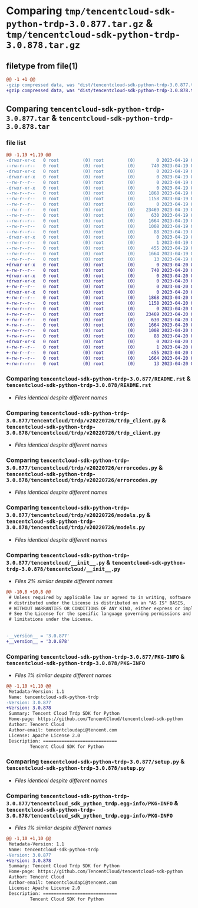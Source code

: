 # Comparing `tmp/tencentcloud-sdk-python-trdp-3.0.877.tar.gz` & `tmp/tencentcloud-sdk-python-trdp-3.0.878.tar.gz`

## filetype from file(1)

```diff
@@ -1 +1 @@
-gzip compressed data, was "dist/tencentcloud-sdk-python-trdp-3.0.877.tar", last modified: Wed Apr 19 09:39:59 2023, max compression
+gzip compressed data, was "dist/tencentcloud-sdk-python-trdp-3.0.878.tar", last modified: Thu Apr 20 00:54:28 2023, max compression
```

## Comparing `tencentcloud-sdk-python-trdp-3.0.877.tar` & `tencentcloud-sdk-python-trdp-3.0.878.tar`

### file list

```diff
@@ -1,19 +1,19 @@
-drwxr-xr-x   0 root         (0) root         (0)        0 2023-04-19 09:39:59.000000 tencentcloud-sdk-python-trdp-3.0.877/
--rw-r--r--   0 root         (0) root         (0)      740 2023-04-19 09:39:58.000000 tencentcloud-sdk-python-trdp-3.0.877/README.rst
-drwxr-xr-x   0 root         (0) root         (0)        0 2023-04-19 09:39:59.000000 tencentcloud-sdk-python-trdp-3.0.877/tencentcloud/
-drwxr-xr-x   0 root         (0) root         (0)        0 2023-04-19 09:39:59.000000 tencentcloud-sdk-python-trdp-3.0.877/tencentcloud/trdp/
--rw-r--r--   0 root         (0) root         (0)        0 2023-04-19 09:39:58.000000 tencentcloud-sdk-python-trdp-3.0.877/tencentcloud/trdp/__init__.py
-drwxr-xr-x   0 root         (0) root         (0)        0 2023-04-19 09:39:59.000000 tencentcloud-sdk-python-trdp-3.0.877/tencentcloud/trdp/v20220726/
--rw-r--r--   0 root         (0) root         (0)     1868 2023-04-19 09:39:58.000000 tencentcloud-sdk-python-trdp-3.0.877/tencentcloud/trdp/v20220726/trdp_client.py
--rw-r--r--   0 root         (0) root         (0)     1158 2023-04-19 09:39:58.000000 tencentcloud-sdk-python-trdp-3.0.877/tencentcloud/trdp/v20220726/errorcodes.py
--rw-r--r--   0 root         (0) root         (0)        0 2023-04-19 09:39:58.000000 tencentcloud-sdk-python-trdp-3.0.877/tencentcloud/trdp/v20220726/__init__.py
--rw-r--r--   0 root         (0) root         (0)    23469 2023-04-19 09:39:58.000000 tencentcloud-sdk-python-trdp-3.0.877/tencentcloud/trdp/v20220726/models.py
--rw-r--r--   0 root         (0) root         (0)      630 2023-04-19 09:39:58.000000 tencentcloud-sdk-python-trdp-3.0.877/tencentcloud/__init__.py
--rw-r--r--   0 root         (0) root         (0)     1664 2023-04-19 09:39:59.000000 tencentcloud-sdk-python-trdp-3.0.877/PKG-INFO
--rw-r--r--   0 root         (0) root         (0)     1008 2023-04-19 09:39:58.000000 tencentcloud-sdk-python-trdp-3.0.877/setup.py
--rw-r--r--   0 root         (0) root         (0)       88 2023-04-19 09:39:59.000000 tencentcloud-sdk-python-trdp-3.0.877/setup.cfg
-drwxr-xr-x   0 root         (0) root         (0)        0 2023-04-19 09:39:59.000000 tencentcloud-sdk-python-trdp-3.0.877/tencentcloud_sdk_python_trdp.egg-info/
--rw-r--r--   0 root         (0) root         (0)        1 2023-04-19 09:39:59.000000 tencentcloud-sdk-python-trdp-3.0.877/tencentcloud_sdk_python_trdp.egg-info/dependency_links.txt
--rw-r--r--   0 root         (0) root         (0)      455 2023-04-19 09:39:59.000000 tencentcloud-sdk-python-trdp-3.0.877/tencentcloud_sdk_python_trdp.egg-info/SOURCES.txt
--rw-r--r--   0 root         (0) root         (0)     1664 2023-04-19 09:39:59.000000 tencentcloud-sdk-python-trdp-3.0.877/tencentcloud_sdk_python_trdp.egg-info/PKG-INFO
--rw-r--r--   0 root         (0) root         (0)       13 2023-04-19 09:39:59.000000 tencentcloud-sdk-python-trdp-3.0.877/tencentcloud_sdk_python_trdp.egg-info/top_level.txt
+drwxr-xr-x   0 root         (0) root         (0)        0 2023-04-20 00:54:28.000000 tencentcloud-sdk-python-trdp-3.0.878/
+-rw-r--r--   0 root         (0) root         (0)      740 2023-04-20 00:54:28.000000 tencentcloud-sdk-python-trdp-3.0.878/README.rst
+drwxr-xr-x   0 root         (0) root         (0)        0 2023-04-20 00:54:28.000000 tencentcloud-sdk-python-trdp-3.0.878/tencentcloud/
+drwxr-xr-x   0 root         (0) root         (0)        0 2023-04-20 00:54:28.000000 tencentcloud-sdk-python-trdp-3.0.878/tencentcloud/trdp/
+-rw-r--r--   0 root         (0) root         (0)        0 2023-04-20 00:54:28.000000 tencentcloud-sdk-python-trdp-3.0.878/tencentcloud/trdp/__init__.py
+drwxr-xr-x   0 root         (0) root         (0)        0 2023-04-20 00:54:28.000000 tencentcloud-sdk-python-trdp-3.0.878/tencentcloud/trdp/v20220726/
+-rw-r--r--   0 root         (0) root         (0)     1868 2023-04-20 00:54:28.000000 tencentcloud-sdk-python-trdp-3.0.878/tencentcloud/trdp/v20220726/trdp_client.py
+-rw-r--r--   0 root         (0) root         (0)     1158 2023-04-20 00:54:28.000000 tencentcloud-sdk-python-trdp-3.0.878/tencentcloud/trdp/v20220726/errorcodes.py
+-rw-r--r--   0 root         (0) root         (0)        0 2023-04-20 00:54:28.000000 tencentcloud-sdk-python-trdp-3.0.878/tencentcloud/trdp/v20220726/__init__.py
+-rw-r--r--   0 root         (0) root         (0)    23469 2023-04-20 00:54:28.000000 tencentcloud-sdk-python-trdp-3.0.878/tencentcloud/trdp/v20220726/models.py
+-rw-r--r--   0 root         (0) root         (0)      630 2023-04-20 00:54:28.000000 tencentcloud-sdk-python-trdp-3.0.878/tencentcloud/__init__.py
+-rw-r--r--   0 root         (0) root         (0)     1664 2023-04-20 00:54:28.000000 tencentcloud-sdk-python-trdp-3.0.878/PKG-INFO
+-rw-r--r--   0 root         (0) root         (0)     1008 2023-04-20 00:54:28.000000 tencentcloud-sdk-python-trdp-3.0.878/setup.py
+-rw-r--r--   0 root         (0) root         (0)       88 2023-04-20 00:54:28.000000 tencentcloud-sdk-python-trdp-3.0.878/setup.cfg
+drwxr-xr-x   0 root         (0) root         (0)        0 2023-04-20 00:54:28.000000 tencentcloud-sdk-python-trdp-3.0.878/tencentcloud_sdk_python_trdp.egg-info/
+-rw-r--r--   0 root         (0) root         (0)        1 2023-04-20 00:54:28.000000 tencentcloud-sdk-python-trdp-3.0.878/tencentcloud_sdk_python_trdp.egg-info/dependency_links.txt
+-rw-r--r--   0 root         (0) root         (0)      455 2023-04-20 00:54:28.000000 tencentcloud-sdk-python-trdp-3.0.878/tencentcloud_sdk_python_trdp.egg-info/SOURCES.txt
+-rw-r--r--   0 root         (0) root         (0)     1664 2023-04-20 00:54:28.000000 tencentcloud-sdk-python-trdp-3.0.878/tencentcloud_sdk_python_trdp.egg-info/PKG-INFO
+-rw-r--r--   0 root         (0) root         (0)       13 2023-04-20 00:54:28.000000 tencentcloud-sdk-python-trdp-3.0.878/tencentcloud_sdk_python_trdp.egg-info/top_level.txt
```

### Comparing `tencentcloud-sdk-python-trdp-3.0.877/README.rst` & `tencentcloud-sdk-python-trdp-3.0.878/README.rst`

 * *Files identical despite different names*

### Comparing `tencentcloud-sdk-python-trdp-3.0.877/tencentcloud/trdp/v20220726/trdp_client.py` & `tencentcloud-sdk-python-trdp-3.0.878/tencentcloud/trdp/v20220726/trdp_client.py`

 * *Files identical despite different names*

### Comparing `tencentcloud-sdk-python-trdp-3.0.877/tencentcloud/trdp/v20220726/errorcodes.py` & `tencentcloud-sdk-python-trdp-3.0.878/tencentcloud/trdp/v20220726/errorcodes.py`

 * *Files identical despite different names*

### Comparing `tencentcloud-sdk-python-trdp-3.0.877/tencentcloud/trdp/v20220726/models.py` & `tencentcloud-sdk-python-trdp-3.0.878/tencentcloud/trdp/v20220726/models.py`

 * *Files identical despite different names*

### Comparing `tencentcloud-sdk-python-trdp-3.0.877/tencentcloud/__init__.py` & `tencentcloud-sdk-python-trdp-3.0.878/tencentcloud/__init__.py`

 * *Files 2% similar despite different names*

```diff
@@ -10,8 +10,8 @@
 # Unless required by applicable law or agreed to in writing, software
 # distributed under the License is distributed on an "AS IS" BASIS,
 # WITHOUT WARRANTIES OR CONDITIONS OF ANY KIND, either express or implied.
 # See the License for the specific language governing permissions and
 # limitations under the License.
 
 
-__version__ = '3.0.877'
+__version__ = '3.0.878'
```

### Comparing `tencentcloud-sdk-python-trdp-3.0.877/PKG-INFO` & `tencentcloud-sdk-python-trdp-3.0.878/PKG-INFO`

 * *Files 1% similar despite different names*

```diff
@@ -1,10 +1,10 @@
 Metadata-Version: 1.1
 Name: tencentcloud-sdk-python-trdp
-Version: 3.0.877
+Version: 3.0.878
 Summary: Tencent Cloud Trdp SDK for Python
 Home-page: https://github.com/TencentCloud/tencentcloud-sdk-python
 Author: Tencent Cloud
 Author-email: tencentcloudapi@tencent.com
 License: Apache License 2.0
 Description: ============================
         Tencent Cloud SDK for Python
```

### Comparing `tencentcloud-sdk-python-trdp-3.0.877/setup.py` & `tencentcloud-sdk-python-trdp-3.0.878/setup.py`

 * *Files identical despite different names*

### Comparing `tencentcloud-sdk-python-trdp-3.0.877/tencentcloud_sdk_python_trdp.egg-info/PKG-INFO` & `tencentcloud-sdk-python-trdp-3.0.878/tencentcloud_sdk_python_trdp.egg-info/PKG-INFO`

 * *Files 1% similar despite different names*

```diff
@@ -1,10 +1,10 @@
 Metadata-Version: 1.1
 Name: tencentcloud-sdk-python-trdp
-Version: 3.0.877
+Version: 3.0.878
 Summary: Tencent Cloud Trdp SDK for Python
 Home-page: https://github.com/TencentCloud/tencentcloud-sdk-python
 Author: Tencent Cloud
 Author-email: tencentcloudapi@tencent.com
 License: Apache License 2.0
 Description: ============================
         Tencent Cloud SDK for Python
```

